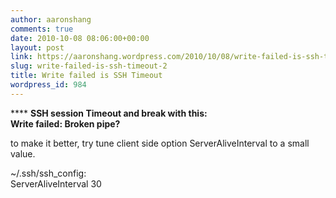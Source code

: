 ```yaml
---
author: aaronshang
comments: true
date: 2010-10-08 08:06:00+00:00
layout: post
link: https://aaronshang.wordpress.com/2010/10/08/write-failed-is-ssh-timeout-2/
slug: write-failed-is-ssh-timeout-2
title: Write failed is SSH Timeout
wordpress_id: 984
---
```


**** **SSH session Timeout and break with this:  
Write failed: Broken pipe?**  
  
to make it better, try tune client side option ServerAliveInterval to a small value.  
  
~/.ssh/ssh_config:  
ServerAliveInterval 30  
  


![]()
